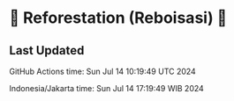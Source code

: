 
# 🌳 Reforestation (Reboisasi) 🌲

## Last Updated

GitHub Actions time: Sun Jul 14 10:19:49 UTC 2024

Indonesia/Jakarta time: Sun Jul 14 17:19:49 WIB 2024
